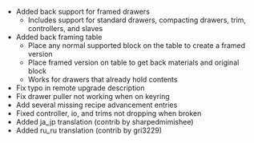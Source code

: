 - Added back support for framed drawers
    - Includes support for standard drawers, compacting drawers, trim, controllers, and slaves
- Added back framing table
    - Place any normal supported block on the table to create a framed version
    - Place framed version on table to get back materials and original block
    - Works for drawers that already hold contents
- Fix typo in remote upgrade description
- Fix drawer puller not working when on keyring
- Add several missing recipe advancement entries
- Fixed controller, io, and trims not dropping when broken
- Added ja_jp translation (contrib by sharpedmimishee)
- Added ru_ru translation (contrib by gri3229)